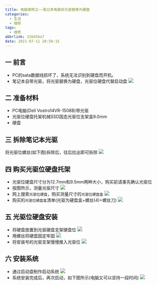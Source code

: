 ```yaml
---
title: 电脑维修之——笔记本电脑将光驱替换为硬盘
categories:
  - 生活
  - 维修
tags:
  - 维修
abbrlink: 32645ba7
date: 2021-07-11 20:50:15
---
```

## 一 前言

* PC的sata数据线损坏了，系统无法识别到硬盘而开机。
* 笔记本自带光驱，将光驱替换为硬盘，光驱位硬盘代替启动盘
  ![][1]
<!--more-->

## 二 准备材料

* PC电脑(Dell Vostro14VR-1508B)带光驱
* 光驱位硬盘托架机械SSD固态光驱位支架盒9.0mm
* 硬盘

## 三 拆除笔记本光驱

将光驱位螺丝(如下图)拆除后，往后拉出即可拆除
![][2]

## 四 购买光驱位硬盘托架

* 光驱位硬盘尺寸分为12.7mm和9.5mm两种大小，购买前请事先确认光驱位
* 按图所示，测量光驱尺寸
  ![][3]
* 网上搜索`光驱位硬盘`，购买测量尺寸的`光驱位硬盘盒`
  ![][4]
* 购买的`光驱位硬盘盒`清单(光驱为硬盘盒+螺丝(4)+螺丝刀)
  ![][5]
## 五 光驱位硬盘安装

* 将硬盘放置到光驱硬盘支架硬盘位
  ![][6]
* 用螺丝将硬盘固定牢固
  ![][7]
* 将安装号的光驱支架慢慢推入光驱位
  ![][8]
## 六 安装系统

* 通过启动盘制作启动系统
  ![][9]
* 系统安装完成后，再次启动，如下图所示(电脑又可以坚持一段时间)
  ![][10]



[1]:https://jsd.onmicrosoft.cn/gh/PGzxc/CDN/blog-life/pc-sata-line-wrong.png
[2]:https://jsd.onmicrosoft.cn/gh/PGzxc/CDN/blog-life/pc-drive-hole-move.png
[3]:https://jsd.onmicrosoft.cn/gh/PGzxc/CDN/blog-life/pc-drive-width.png
[4]:https://jsd.onmicrosoft.cn/gh/PGzxc/CDN/blog-life/pc-drive-bracket-buy.png
[5]:https://jsd.onmicrosoft.cn/gh/PGzxc/CDN/blog-life/pc-drive-part-list.png
[6]:https://jsd.onmicrosoft.cn/gh/PGzxc/CDN/blog-life/pc-drive-pan-place.png
[7]:https://jsd.onmicrosoft.cn/gh/PGzxc/CDN/blog-life/pc-drive-four-hole-fixed.png
[8]:https://jsd.onmicrosoft.cn/gh/PGzxc/CDN/blog-life/pc-drive-pull-in.png
[9]:https://jsd.onmicrosoft.cn/gh/PGzxc/CDN/blog-life/pc-drive-pan-make.png
[10]:https://jsd.onmicrosoft.cn/gh/PGzxc/CDN/blog-life/pc-drive-windows-start.png

